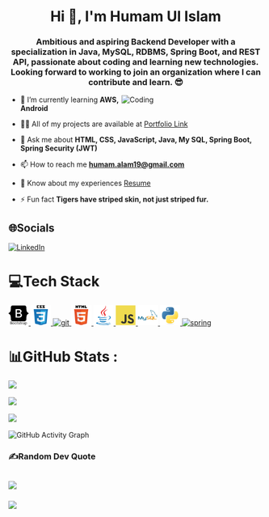 <h1 align="center">Hi 👋, I'm Humam Ul Islam</h1>

<h3 align="center">Ambitious and aspiring Backend Developer with a
specialization in Java, MySQL, RDBMS, Spring Boot, and
REST API, passionate about coding and learning new
technologies. Looking forward to working to join an
organization where I can contribute and learn. 😎</h3>

<img align="right" alt="Coding" width="280" src="https://cdn.dribbble.com/users/1162077/screenshots/3848914/programmer.gif" />

- 🌱 I’m currently learning **AWS, Android**

- 👨‍💻 All of my projects are available at [Portfolio Link](https://humam-portfolio.netlify.app/)

- 💬 Ask me about **HTML, CSS, JavaScript, Java, My SQL, Spring Boot, Spring Security (JWT)**

- 📫 How to reach me **humam.alam19@gmail.com**

- 📄 Know about my experiences [Resume](https://drive.google.com/file/d/1B5ua4jI8zMhwF1ndi5nLC7DQN2nhe_dC/view?usp=sharing)

- ⚡ Fun fact **Tigers have striped skin, not just striped fur.**


## 🌐Socials

[![LinkedIn](https://img.shields.io/badge/LinkedIn-%230077B5.svg?logo=linkedin&logoColor=white)](https://www.linkedin.com/in/humamul/) 



# 💻Tech Stack

<p align="left"> <a href="https://getbootstrap.com" target="_blank" rel="noreferrer"> <img src="https://raw.githubusercontent.com/devicons/devicon/master/icons/bootstrap/bootstrap-plain-wordmark.svg" alt="bootstrap" width="40" height="40"/> </a> <a href="https://www.w3schools.com/css/" target="_blank" rel="noreferrer"> <img src="https://raw.githubusercontent.com/devicons/devicon/master/icons/css3/css3-original-wordmark.svg" alt="css3" width="40" height="40"/> </a> <a href="https://git-scm.com/" target="_blank" rel="noreferrer"> <img src="https://www.vectorlogo.zone/logos/git-scm/git-scm-icon.svg" alt="git" width="40" height="40"/> </a> <a href="https://www.w3.org/html/" target="_blank" rel="noreferrer"> <img src="https://raw.githubusercontent.com/devicons/devicon/master/icons/html5/html5-original-wordmark.svg" alt="html5" width="40" height="40"/> </a> <a href="https://www.java.com" target="_blank" rel="noreferrer"> <img src="https://raw.githubusercontent.com/devicons/devicon/master/icons/java/java-original.svg" alt="java" width="40" height="40"/> </a> <a href="https://developer.mozilla.org/en-US/docs/Web/JavaScript" target="_blank" rel="noreferrer"> <img src="https://raw.githubusercontent.com/devicons/devicon/master/icons/javascript/javascript-original.svg" alt="javascript" width="40" height="40"/> </a> <a href="https://www.mysql.com/" target="_blank" rel="noreferrer"> <img src="https://raw.githubusercontent.com/devicons/devicon/master/icons/mysql/mysql-original-wordmark.svg" alt="mysql" width="40" height="40"/> </a> <a href="https://www.python.org" target="_blank" rel="noreferrer"> <img src="https://raw.githubusercontent.com/devicons/devicon/master/icons/python/python-original.svg" alt="python" width="40" height="40"/> </a> <a href="https://spring.io/" target="_blank" rel="noreferrer"> <img src="https://www.vectorlogo.zone/logos/springio/springio-icon.svg" alt="spring" width="40" height="40"/> </a> </p>


# 📊GitHub Stats :

![](https://github-readme-stats.vercel.app/api?username=humamul&theme=react&hide_border=false&include_all_commits=true&count_private=true)<br/>

![](https://github-readme-streak-stats.herokuapp.com/?user=humamul&theme=react&hide_border=false&include_all_commits=true&count_private=true)<br/>

![](https://github-readme-stats.vercel.app/api/top-langs/?username=humamul&theme=react&hide_border=false&include_all_commits=true&count_private=true&layout=compact)

![GitHub Activity Graph](https://activity-graph.herokuapp.com/graph?username=humamul&include_all_commits=true&count_private=true)


### ✍️Random Dev Quote

![](https://quotes-github-readme.vercel.app/api?type=horizontal&theme=tokyonight)
---
[![](https://visitcount.itsvg.in/api?id=Hashal890&icon=0&color=12)](https://visitcount.itsvg.in)






